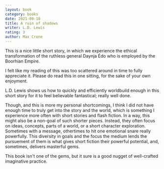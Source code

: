 ```yaml
---
layout: book
category: books
date: 2021-09-18
title: A ruin of shadows
writer: L.D. Lewis
rating: 3
author: Max Crone
---
```


This is a nice little short story, in which we experience the ethical transformation of the ruthless general Daynja Édo who is employed by the Boorhian Empire.

I felt like my reading of this was too scattered around in time to fully appreciate it.
Please do read this in one sitting, for the sake of your own enjoyment.

L.D. Lewis shows us how to quickly and efficiently worldbuild enough in this short story for it to feel believable fantastical; really well done.

Though, and this is more my personal shortcomings, I think I did not have enough time to truly get into the story and the world, which is something I experience more often with short stories and flash fiction.
In a way, this might also be a non-goal of such shorter pieces.
Instead, they often focus on ideas, concepts, parts of a world, or a short character exploration.
Sometimes with a message, othertimes to hit one emotional snare really powerfully.
This diversity in goals and the focus the medium lends the pursuement of them is what gives short fiction their powerful potential, and, sometimes, delivers masterful gems.

This book isn't one of the gems, but it sure is a good nugget of well-crafted imaginative practice.
